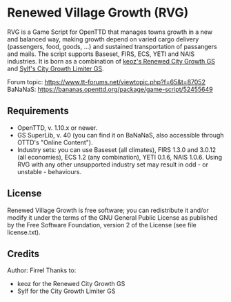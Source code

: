 # Renewed Village Growth (RVG)

RVG is a Game Script for OpenTTD that manages towns growth in a new and balanced way, making growth depend on varied cargo delivery (passengers, food, goods, ...) and sustained transportation of passangers and mails. The script supports Baseset, FIRS, ECS, YETI and NAIS industries. It is born as a combination of [keoz's Renewed City Growth GS](https://www.tt-forums.net/viewtopic.php?f=65&t=69827) and [Sylf's City Growth Limiter GS](https://www.tt-forums.net/viewtopic.php?t=58238).

Forum topic: https://www.tt-forums.net/viewtopic.php?f=65&t=87052<br/>
BaNaNaS: https://bananas.openttd.org/package/game-script/52455649

## Requirements

- OpenTTD, v. 1.10.x or newer.
- GS SuperLib, v. 40 (you can find it on BaNaNaS, also accessible
  through OTTD's "Online Content").
- Industry sets: you can use Baseset (all climates), FIRS 1.3.0 and 
  3.0.12 (all economies), ECS 1.2 (any combination), YETI 0.1.6, 
  NAIS 1.0.6. Using RVG with any other unsupported industry 
  set may result in odd - or unstable - behaviours.

## License

Renewed Village Growth is free software; you can redistribute it and/or
modify it under the terms of the GNU General Public License as
published by the Free Software Foundation, version 2 of the License
(see file license.txt).

## Credits

Author: Firrel
Thanks to:
- keoz for the Renewed City Growth GS
- Sylf for the City Growth Limiter GS